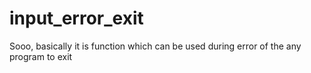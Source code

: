 # input_error_exit
Sooo, basically it is function which can be used during error of the any program to exit 
